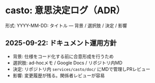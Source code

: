 # casto: 意思決定ログ（ADR）

形式: YYYY-MM-DD: タイトル — 背景 / 選択肢 / 決定 / 影響

## 2025-09-22: ドキュメント運用方針
- 背景: 仕様をコード化する前に合意形成を行うため
- 選択肢: ad-hocメモ / Google Docs / リポジトリ内MD
- 決定: リポジトリ内 `services/casto/doc/` にMDで管理しPRレビュー
- 影響: 変更履歴が残る。関係者レビューが容易


